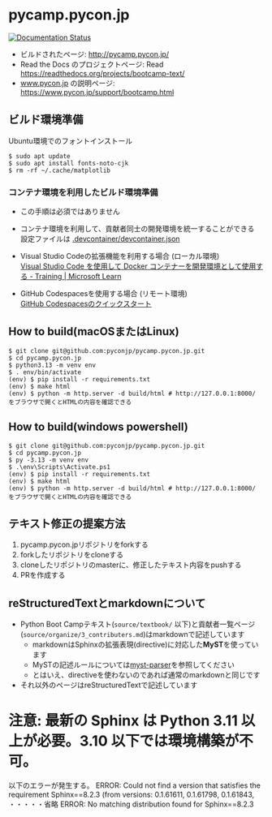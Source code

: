 # pycamp.pycon.jp

[![Documentation Status](https://readthedocs.org/projects/bootcamp-text/badge/?version=latest)](http://bootcamp-text.readthedocs.io/?badge=latest)

* ビルドされたページ: http://pycamp.pycon.jp/
* Read the Docs のプロジェクトページ: Read https://readthedocs.org/projects/bootcamp-text/
* www.pycon.jp の説明ページ: https://www.pycon.jp/support/bootcamp.html

## ビルド環境準備

Ubuntu環境でのフォントインストール
```
$ sudo apt update
$ sudo apt install fonts-noto-cjk
$ rm -rf ~/.cache/matplotlib
```

### コンテナ環境を利用したビルド環境準備
- この手順は必須ではありません
- コンテナ環境を利用して、貢献者同士の開発環境を統一することができる  
設定ファイルは [.devcontainer/devcontainer.json](.devcontainer/devcontainer.json)

- Visual Studio Codeの拡張機能を利用する場合 (ローカル環境)  
[Visual Studio Code を使用して Docker コンテナーを開発環境として使用する - Training | Microsoft Learn](https://learn.microsoft.com/ja-jp/training/modules/use-docker-container-dev-env-vs-code/)

- GitHub Codespacesを使用する場合 (リモート環境)  
[GitHub Codespacesのクイックスタート](https://docs.github.com/ja/codespaces/getting-started/quickstart)

## How to build(macOSまたはLinux)

```
$ git clone git@github.com:pyconjp/pycamp.pycon.jp.git
$ cd pycamp.pycon.jp
$ python3.13 -m venv env
$ . env/bin/activate
(env) $ pip install -r requirements.txt
(env) $ make html
(env) $ python -m http.server -d build/html # http://127.0.0.1:8000/ をブラウザで開くとHTMLの内容を確認できる
```

## How to build(windows powershell)

```
$ git clone git@github.com:pyconjp/pycamp.pycon.jp.git
$ cd pycamp.pycon.jp
$ py -3.13 -m venv env
$ .\env\Scripts\Activate.ps1
(env) $ pip install -r requirements.txt
(env) $ make html
(env) $ python -m http.server -d build/html # http://127.0.0.1:8000/ をブラウザで開くとHTMLの内容を確認できる
```


## テキスト修正の提案方法

1. pycamp.pycon.jpリポジトリをforkする
2. forkしたリポジトリをcloneする
3. cloneしたリポジトリのmasterに、修正したテキスト内容をpushする
4. PRを作成する

## reStructuredTextとmarkdownについて

* Python Boot Campテキスト(`source/textbook/` 以下)と貢献者一覧ページ(`source/organize/3_contributers.md`)はmarkdownで記述しています
  * markdownはSphinxの拡張表現(directive)に対応した**MyST**を使っています
  * MySTの記述ルールについては[myst-parser](https://myst-parser.readthedocs.io/)を参照してください
  * とはいえ、directiveを使わないのであれば通常のmarkdownと同じです
* それ以外のページはreStructuredTextで記述しています


# 注意: 最新の Sphinx は Python 3.11 以上が必要。3.10 以下では環境構築が不可。
以下のエラーが発生する。
ERROR: Could not find a version that satisfies the requirement Sphinx==8.2.3 (from versions: 0.1.61611, 0.1.61798, 0.1.61843, ・・・・・省略
ERROR: No matching distribution found for Sphinx==8.2.3

